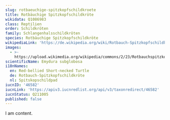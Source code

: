 ```yaml
---
slug: rotbaeuchige-spitzkopfschildkroete
title: Rotbäuchige Spitzkopfschildkröte
wikidata: Q1086983
class: Reptilien
order: Schildkröten
family: Schlangenhalsschildkröten
species: Rotbäuchige Spitzkopfschildkröte
wikipediaLink: 'https://de.wikipedia.org/wiki/Rotbauch-Spitzkopfschildkröte'
images:
  - >-
    https://upload.wikimedia.org/wikipedia/commons/2/23/Rotbauchspitzkopfschildkroete-07.jpg
scientificName: Emydura subglobosa
i18nNames:
  en: Red-bellied Short-necked Turtle
  de: Rotbauch-Spitzkopfschildkröte
  nl: Spitskopschildpad
iucnID: '46582'
iucnLink: 'https://apiv3.iucnredlist.org/api/v3/taxonredirect/46582'
iucnStatus: Q211005
published: false
---
```


I am content.
